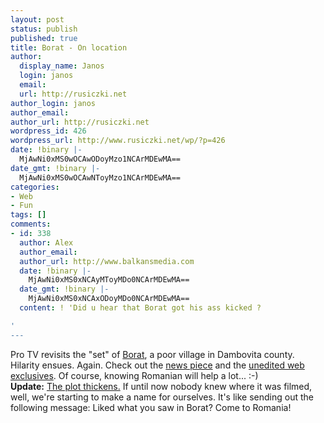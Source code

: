 ```yaml
---
layout: post
status: publish
published: true
title: Borat - On location
author:
  display_name: Janos
  login: janos
  email: 
  url: http://rusiczki.net
author_login: janos
author_email: 
author_url: http://rusiczki.net
wordpress_id: 426
wordpress_url: http://www.rusiczki.net/wp/?p=426
date: !binary |-
  MjAwNi0xMS0wOCAwODoyMzo1NCArMDEwMA==
date_gmt: !binary |-
  MjAwNi0xMS0wOCAwNToyMzo1NCArMDEwMA==
categories:
- Web
- Fun
tags: []
comments:
- id: 338
  author: Alex
  author_email: 
  author_url: http://www.balkansmedia.com
  date: !binary |-
    MjAwNi0xMS0xNCAyMToyMDo0NCArMDEwMA==
  date_gmt: !binary |-
    MjAwNi0xMS0xNCAxODoyMDo0NCArMDEwMA==
  content: ! 'Did u hear that Borat got his ass kicked ?

'
---
```

<p>Pro TV revisits the "set" of <a href="http://www.imdb.com/title/tt0443453/">Borat</a>, a poor village in Dambovita county. Hilarity ensues. Again. Check out the <a href="http://www.protv.ro/stiri/divertisment/pitoresc-si-controversat-borat-un-film-turnat-partial-in-romania.html">news piece</a> and the <a href="http://www.protv.ro/stiri/divertisment/top-story-imagini-in-exclusivitate-cu-figurantii-din-blockbuster.html">unedited web exclusives</a>. Of course, knowing Romanian will help a lot... :-)<br />
<b>Update:</b> <a href="http://news.yahoo.com/s/ap/20061114/ap_en_ot/romania_borat_backlash">The plot thickens.</a> If until now nobody knew where it was filmed, well, we're starting to make a name for ourselves. It's like sending out the following message: Liked what you saw in Borat? Come to Romania!</p>
